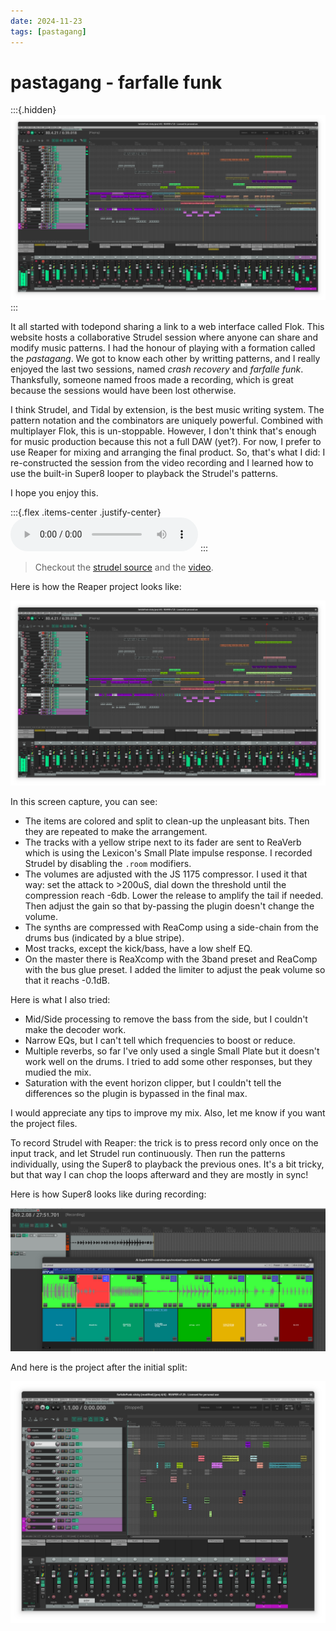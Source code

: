 ```yaml
---
date: 2024-11-23
tags: [pastagang]
---
```

# pastagang - farfalle funk

:::{.hidden}
![pgFarfalleFunk-final.png](media/pgFarfalleFunk-final.png)
:::

It all started with todepond sharing a link to a web interface called Flok.
This website hosts a collaborative Strudel session where anyone can share and modify music patterns.
I had the honour of playing with a formation called the *pastagang*.
We got to know each other by writting patterns, and I really enjoyed the last two sessions, named *crash recovery* and *farfalle funk*.
Thanksfully, someone named froos made a recording, which is great because the sessions would have been lost otherwise.

I think Strudel, and Tidal by extension, is the best music writing system.
The pattern notation and the combinators are uniquely powerful.
Combined with multiplayer Flok, this is un-stoppable.
However, I don't think that's enough for music production because this not a full DAW (yet?).
For now, I prefer to use Reaper for mixing and arranging the final product.
So, that's what I did: I re-constructed the session from the video recording and
I learned how to use the built-in Super8 looper to playback the Strudel's patterns.

I hope you enjoy this.

:::{.flex .items-center .justify-center}
<audio controls class="lg:w-[750px] mb-4">
  <source src="https://cdn.midirus.com/audio/2024-pastagang/farfalleFunk.mp3" type="audio/mpeg">
Your browser does not support the audio element.
</audio>
:::

> Checkout the [strudel source](https://strudel.cc/?vGTLU-YVDzx-) and the [video](https://youtu.be/AWM4r_6VEmQ?t=1100).

Here is how the Reaper project looks like:

![pgFarfalleFunk-final.png](media/pgFarfalleFunk-final.png)

In this screen capture, you can see:

- The items are colored and split to clean-up the unpleasant bits. Then they are repeated to make the arrangement.
- The tracks with a yellow stripe next to its fader are sent to ReaVerb which is using the Lexicon's Small Plate impulse response. I recorded Strudel by disabling the `.room` modifiers.
- The volumes are adjusted with the JS 1175 compressor. I used it that way: set the attack to >200uS, dial down the threshold until the compression reach -6db. Lower the release to amplify the tail if needed. Then adjust the gain so that by-passing the plugin doesn't change the volume.
- The synths are compressed with ReaComp using a side-chain from the drums bus (indicated by a blue stripe).
- Most tracks, except the kick/bass, have a low shelf EQ.
- On the master there is ReaXcomp with the 3band preset and ReaComp with the bus glue preset. I added the limiter to adjust the peak volume so that it reachs -0.1dB.

Here is what I also tried:

- Mid/Side processing to remove the bass from the side, but I couldn't make the decoder work.
- Narrow EQs, but I can't tell which frequencies to boost or reduce.
- Multiple reverbs, so far I've only used a single Small Plate but it doesn't work well on the drums. I tried to add some other responses, but they mudied the mix.
- Saturation with the event horizon clipper, but I couldn't tell the differences so the plugin is bypassed in the final max.

I would appreciate any tips to improve my mix. Also, let me know if you want the project files.


To record Strudel with Reaper: the trick is to press record only once on the input track, and let Strudel run continuously.
Then run the patterns individually, using the Super8 to playback the previous ones.
It's a bit tricky, but that way I can chop the loops afterward and they are mostly in sync!

Here is how Super8 looks like during recording:

![pgFarfalleFunk-super8.png](media/pgFarfalleFunk-super8.png.png)

And here is the project after the initial split:

![pgFarfalleFunk-final.png](media/pgFarfalleFunk-fresh.png)
